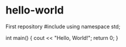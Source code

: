 # hello-world
First repository
#include <iostream>
using namespace std;

int main() 
{
    cout << "Hello, World!";
    return 0;
}
